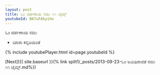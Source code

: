 ```yaml
---
layout: post
title: ಓಂ ದರ್ಪಣಾಯ ನಮಃ ೧೧ ಟೈಮ್ಸ್
youtubeId: B67uFAkyiho
---
```

 
 
 ಓಂ ದರ್ಪಣಾಯ ನಮಃ  
 
 -  ಯಾರು ಕನ್ನಡಿಯಂತೆ 
 
  
 
  
 
 
 
 
 
 


{% include youtubePlayer.html id=page.youtubeId %}
 
[Next]({{ site.baseurl }}{% link  split1/_posts/2013-09-23-ಓಂ ಅಮಿಥಿರಾಜಿತೆ ನಮಃ ೧೧ ಟೈಮ್ಸ್.md%})
 
